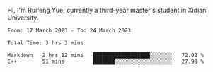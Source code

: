Hi, I'm Ruifeng Yue, currently a third-year master's student in Xidian University.

<!--
**yrf105/yrf105** is a ✨ _special_ ✨ repository because its `README.md` (this file) appears on your GitHub profile.

Here are some ideas to get you started:

- 🔭 I’m currently working on ...
- 🌱 I’m currently learning ...
- 👯 I’m looking to collaborate on ...
- 🤔 I’m looking for help with ...
- 💬 Ask me about ...
- 📫 How to reach me: ...
- 😄 Pronouns: ...
- ⚡ Fun fact: ...
-->

<!--START_SECTION:waka-->

```text
From: 17 March 2023 - To: 24 March 2023

Total Time: 3 hrs 3 mins

Markdown   2 hrs 12 mins   ██████████████████░░░░░░░   72.02 %
C++        51 mins         ███████░░░░░░░░░░░░░░░░░░   27.98 %
```

<!--END_SECTION:waka-->
